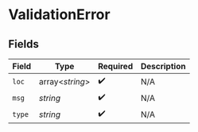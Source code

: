 # ValidationError


## Fields

| Field              | Type               | Required           | Description        |
| ------------------ | ------------------ | ------------------ | ------------------ |
| `loc`              | array<*string*>    | :heavy_check_mark: | N/A                |
| `msg`              | *string*           | :heavy_check_mark: | N/A                |
| `type`             | *string*           | :heavy_check_mark: | N/A                |